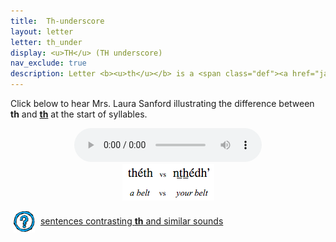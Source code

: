 ```yaml
---
title:  Th-underscore
layout: letter
letter: th_under
display: <u>TH</u> (TH underscore)
nav_exclude: true
description: Letter <b><u>th</u></b> is a <span class="def"><a href="javascript:tech('semi-voiced');">semi-voiced</a></span> sound. It is pronounced as if it starts as Tanacross <b>th</b> and ends as <b>dh</b>. This sound  occurs only at the start of a syllable.
---
```



Click below to hear Mrs. Laura Sanford illustrating the difference between <b>th</b> and <b><u>th</u></b> at the start of syllables.


<center>
<audio controls src="/assets/audio/th_th_under_comp_ls.mp3" type="audio/mpeg">Your browser does not support the audio element.</audio><br/>
<img src="/assets/gif//th_th_under_comp.gif" border="0">
</center>

<p>
<img src="/assets/images/question.png" width="34" height="34" hspace="5" align="absmiddle"> <a href="../dental_comp/dental_sent/dental_sent.html"> sentences contrasting <b><u>th</u></b> and similar sounds</a><br />
</p>

